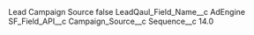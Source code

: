 <?xml version="1.0" encoding="UTF-8"?>
<CustomMetadata xmlns="http://soap.sforce.com/2006/04/metadata" xmlns:xsi="http://www.w3.org/2001/XMLSchema-instance" xmlns:xsd="http://www.w3.org/2001/XMLSchema">
    <label>Lead Campaign Source</label>
    <protected>false</protected>
    <values>
        <field>LeadQaul_Field_Name__c</field>
        <value xsi:type="xsd:string">AdEngine</value>
    </values>
    <values>
        <field>SF_Field_API__c</field>
        <value xsi:type="xsd:string">Campaign_Source__c</value>
    </values>
    <values>
        <field>Sequence__c</field>
        <value xsi:type="xsd:double">14.0</value>
    </values>
</CustomMetadata>
